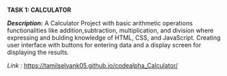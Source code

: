 **TASK 1: CALCULATOR**

**_Description:_** A Calculator Project with basic arithmetic operations functionalities like addition,subtraction, multiplication, and division where expressing and bulding knowledge of HTML, CSS, and JavaScript. Creating user interface with buttons for entering data and a display screen for displaying the results.

_Link :_ https://tamilselvank05.github.io/codealpha_Calculator/
